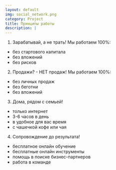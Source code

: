 ```yaml
---
layout: default
img: social_network.png
category: Project
title: Принципы работы
description: |
---
```

1. Зарабатывай, а не трать!
Мы работаем 100%:
- без стартового капитала
- без вложений
- без рисков

2. Продажи? - НЕТ продаж!
Мы работаем 100%:
- без личных продаж
- без беготни
- без вложений

3. Дома, рядом с семьей!
- только интернет
- 3-6 часов в день
- в удобное для вас время
- с чашечкой кофе или чая

4. Сопровождение до результата!
- бесплатное онлайн обучение
- бесплатные онлайн инструменты
- помощь в поиске бизнес-партнеров
- работа в команде